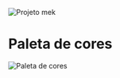 
![Projeto mek](https://user-images.githubusercontent.com/104788815/171061610-d1df4764-3e3d-42de-b896-4cd3f9e76503.png)

<h1> Paleta de cores </h1>

![Paleta de cores](https://user-images.githubusercontent.com/104788815/171065145-8ed2932e-7d04-44ab-8ad5-402f267d88fb.png)
